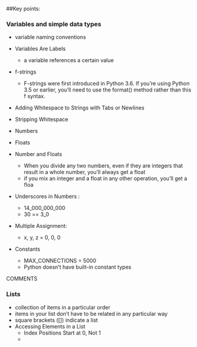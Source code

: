 ##Key points: 

### Variables and simple data types
- variable naming conventions
- Variables Are Labels
  - a variable references a certain value
  
-  f-strings
    - F-strings were first introduced in Python 3.6. If you’re using Python 3.5 or earlier, you’ll need to use the format() method rather than this f syntax.
    
- Adding Whitespace to Strings with Tabs or Newlines
- Stripping Whitespace
- Numbers
- Floats
- Number and Floats
   - When you divide any two numbers, even if they are integers that result in a whole number, you’ll always get a float
   - if you mix an integer and a float in any other operation, you’ll get a floa

- Underscores in Numbers : 
   - 14_000_000_000
   - 30 == 3_0 
- Multiple Assignment:
  -  x, y, z = 0, 0, 0
  
- Constants
  - MAX_CONNECTIONS = 5000
  -  Python doesn’t have built-in constant types

COMMENTS

### Lists

- collection of items in a particular order
- items in your list don’t have to be related in any particular way
- square brackets ([]) indicate a list
- Accessing Elements in a List
  - Index Positions Start at 0, Not 1
  - 
